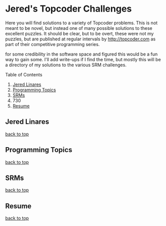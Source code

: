 # Jered's Topcoder Challenges

Here you will find solutions to a variety of Topcoder problems. This is not meant to be novel, but instead one of many possible solutions to these excellent puzzles. It should be clear, but to be overt, these were not my puzzles, but are published at regular intervals by http://topcoder.com as part of their competitive programming series. 

for some credibility in the software space and figured this would be a fun way to gain some. I'll add write-ups if I find the time, but mostly this will be a directory of my solutions to the various SRM challenges.

Table of Contents
1. [Jered Linares](#Jered-Linares)
2. [Programming Topics](Programming-Topics)
3. [SRMs](#SRMs)
  1. 730
4. [Resume](#Resume)

## Jered Linares
[back to top](#Jered-Linares)

## Programming Topics
[back to top](#Programming-Topics)


## SRMs
[back to top](#SRMs)

## Resume 
[back to top](#Resume)
